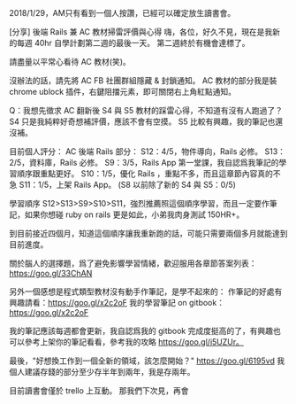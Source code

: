 2018/1/29，AM只有看到一個人按讚，已經可以確定放生讀書會。

[分享] 後端 Rails 兼 AC 教材掃雷評價與心得
嗨，各位，好久不見，現在是我新的每週 40hr 自學計劃第二週的最後一天。
第二週終於有機會達標了。

請盡量以平常心看待 AC 教材(笑)。

沒辦法的話，請先將 AC FB 社團群組隱藏 & 封鎖通知。
AC 教材的部分我是裝 chrome ublock 插件，右鍵阻擋元素，即可關閉右上角紅點通知。

Q：我想先徵求 AC 翻新後 S4 與 S5 教材的踩雷心得，不知道有沒有人跑過了？
S4 只是我純粹好奇想補評價，應該不會有空摸。
S5 比較有興趣，我的筆記也還沒補。

目前個人評分：
AC 後端 Rails 部分：
S12：4/5，物件導向，Rails 必修。
S13：2/5，資料庫，Rails 必修。
S9：3/5，Rails App 第一堂課，我自認爲我筆記的學習順序跟重點更好。
S10：1/5，優化 Rails ，重點不多，而且這章節內容真的不急
S11：1/5，上架 Rails App。
(S8 以前除了新的 S4 與 S5：0/5)

學習順序 S12>S13>S9>S10>S11，強烈推薦照這個順序學習，而且一定要作筆記，如果你想碰 ruby on rails 更是如此，小弟我肉身測試 150HR+。

到目前接近四個月，知道這個順序讓我重新跑的話，可能只需要兩個多月就能達到目前進度。

關於腦人的選擇題，爲了避免影響學習情緒，歡迎服用各章節答案列表：https://goo.gl/33ChAN

另外一個感想是程式類型教材沒有動手作筆記，是學不起來的：
作筆記的好處有興趣請看：https://goo.gl/x2c2oF
我的學習筆記 on gitbook：https://goo.gl/x2c2oF

我的筆記應該每週都會更新，我自認爲我的 gitbook 完成度挺高的了，有興趣也可以參考上架你的筆記看看，參考我的攻略 https://goo.gl/i5UZUr。

最後，"好想換工作到一個全新的領域，該怎麼開始？" https://goo.gl/6195vd
我個人建議存錢的部分至少存半年到兩年，我是存兩年。

目前讀書會僅於 trello 上互動。
那我們下次見，再會

